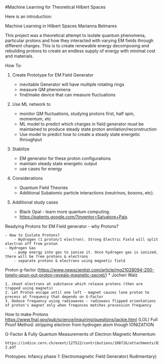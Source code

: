 #Machine Learning for Theoretical Hilbert Spaces

Here is an introduction: 

Machine Learning in Hilbert Spaces
Marianna Belmares


This project was a theoretical attempt to isolate quantum phenomena, particular protons and how they interacted with varying EM fields through different charges. This is to create renewable energy decomposing and rebuilding protons to create an endless supply of energy with minimal cost and materials. 

How To: 

1. Create Prototype for EM Field Generator
    - inevitable Generator will have multiple rotating rings
    - measure QM phenomena
    - find/make device that can measure fluctuations

2. Use ML network to
   - monitor QM fluctuations, studying protons first, half spin, momentum, etc
   - ML model to predict which charges in field generator must be maintained to produce steady state proton annilation/reconstruction
   - Use model to predict how to create a steady state energetic throughput
  
3. Stabilize
   -    EM generator for these proton configurations
   -    maintain steady state energetic output
   -    use cases for energy
  
4. Considerations
    - Quantum Field Theories
    - Additional Subatomic particle interactions (neutrinos, bosons, etc).

5. Additional study cases
    - Black Opal - learn more quantum computing.
    - https://patents.google.com/?inventor=Salvatore+Pais
  


Readying Protons for EM Field generator 
    - why Protons?

    - How to Isolate Protons? 
        - Hydrogen (1 proton/1 electron). Strong Electric Field will split electron off from proton
    - Hydrogen Gas 
        - pump energy into gas to ionise it. Once hydrogen gas is ionized, there will be free protons & electrons 
        - separate protons & electrons using magnetic field 



Proton g-factor (https://www.newscientist.com/article/mg21028094-200-lonely-spun-out-proton-reveals-magnetic-secret/)
    * Jochen Walz 

    1. shoot electrons at substance which release protons (then are trapped using magnets)
    2. Let Proton escape until one left - magnet causes lone proton to precess at frequency that depends on G-Factor 
    3. Deduce frequency using radiowaves - radiowavs flipped orientations of proton's magnet only when frequnces matches precession frequency 

How to make Protons https://www.fnal.gov/pub/science/inquiring/questions/jackie.html (LOL)
     Full Proof Method: stripping electron from hydrogen atom though IONIZATION
    
    

G-Factor & Fully Quantum Measurements of Electron Magnetic Momentum

    https://indico.cern.ch/event/127522/contributions/108716/attachments/83026/118948/odom_g-2.pdf
Protoypes: 
Infancy phase 1: 
Electromagnetic Field Generator( Rudimentary)


